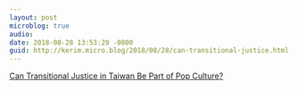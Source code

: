 ```yaml
---
layout: post
microblog: true
audio: 
date: 2018-08-28 13:53:29 -0800
guid: http://kerim.micro.blog/2018/08/28/can-transitional-justice.html
---
```

[Can Transitional Justice in Taiwan Be Part of Pop Culture?](http://www.ketagalanmedia.com/2018/08/27/can-transitional-justice-taiwan-part-pop-culture/)
